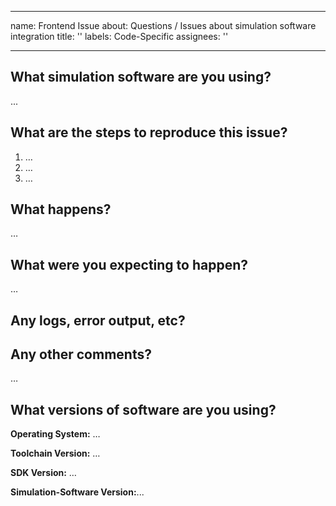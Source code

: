 ______________________________________________________________________

name: Frontend Issue
about: Questions / Issues about simulation software integration
title: ''
labels: Code-Specific
assignees: ''

______________________________________________________________________

<!-- Thanks for reporting an issue! Please make sure you click the link above to view the issue guidelines, then fill out the blanks below. -->

## What simulation software are you using?

...

## What are the steps to reproduce this issue?

1. …
1. …
1. …

## What happens?

…

## What were you expecting to happen?

…

## Any logs, error output, etc?

<!-- If it’s long, please paste to https://gist.github.com/ and insert the link here. -->

## Any other comments?

…

## What versions of software are you using?

**Operating System:** …

**Toolchain Version:** …

**SDK Version:** …

**Simulation-Software Version:**...
